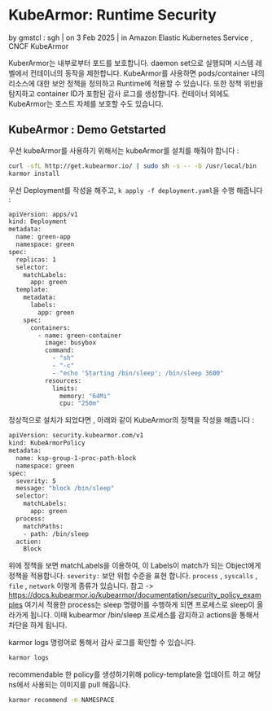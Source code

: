 # KubeArmor: Runtime Security
by gmstcl : sgh | on 3 Feb 2025 | in Amazon Elastic Kubernetes Service , CNCF KubeArmor
  
KuberArmor는 내부로부터 포드를 보호합니다. daemon set으로 실행되며 시스템 레벨에서 컨테이너의 동작을 제한합니다. KubeArmor를 사용하면 pods/container 내의 리소스에 대한 보안 정책을 정의하고 Runtime에 적용할 수 있습니다. 또한 정책 위반을 탐지하고 container ID가 포함된 감사 로그를 생성합니다. 컨테이너 외에도 KubeArmor는 호스트 자체를 보호할 수도 있습니다. 

## KubeArmor : Demo Getstarted 

우선 kubeArmor를 사용하기 위해서는 kubeArmor를 설치를 해줘야 합니다 :

```sh
curl -sfL http://get.kubearmor.io/ | sudo sh -s -- -b /usr/local/bin
karmor install
```

우선 Deployment를 작성을 해주고, `k apply -f deployment.yaml`을 수행 해줍니다 :

```sh
apiVersion: apps/v1
kind: Deployment
metadata:
  name: green-app
  namespace: green
spec:
  replicas: 1
  selector:
    matchLabels:
      app: green
  template:
    metadata:
      labels:
        app: green
    spec:
      containers:
        - name: green-container
          image: busybox
          command:
            - "sh"
            - "-c"
            - "echo 'Starting /bin/sleep'; /bin/sleep 3600"
          resources:
            limits:
              memory: "64Mi"
              cpu: "250m"
```

정상적으로 설치가 되었다면 , 아래와 같이 KubeArmor의 정책을 작성을 해줍니다 :

```sh
apiVersion: security.kubearmor.com/v1
kind: KubeArmorPolicy
metadata:
  name: ksp-group-1-proc-path-block
  namespace: green
spec:
  severity: 5
  message: "block /bin/sleep"
  selector:
    matchLabels:
      app: green
  process:
    matchPaths:
    - path: /bin/sleep
  action:
    Block
```

위에 정책을 보면 matchLabels을 이용하여, 이 Labels이 match가 되는 Object에게 정책을 적용합니다. `severity:` 보안 위험 수준을 표현 합니다. `process` ,  `syscalls` , `file` , `network` 이렇게 종류가 있습니다. 참고 -> https://docs.kubearmor.io/kubearmor/documentation/security_policy_examples 여기서 적용한 process는 sleep 명령어를 수행하게 되면 프로세스로 sleep이 올라가게 됩니다. 이때 kubearmor /bin/sleep 프로세스를 감지하고 actions을 통해서 차단을 하게 됩니다.

karmor logs 명령어로 통해서 감사 로그를 확인할 수 있습니다. 

```sh 
karmor logs
```

recommendable 한 policy를 생성하기위해 policy-template을 업데이트 하고 해당 ns에서 사용되는 이미지를 pull 해옵니다. 

```sh
karmor recommend -n NAMESPACE
```